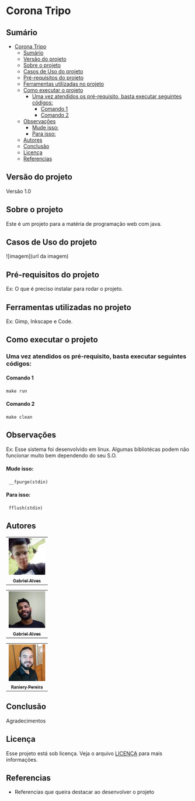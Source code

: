# Corona Tripo

## Sumário

- [Corona Tripo](#corona-tripo)
  - [Sumário](#sumário)
  - [Versão do projeto](#versão-do-projeto)
  - [Sobre o projeto](#sobre-o-projeto)
  - [Casos de Uso do projeto](#casos-de-uso-do-projeto)
  - [Pré-requisitos do projeto](#pré-requisitos-do-projeto)
  - [Ferramentas utilizadas no projeto](#ferramentas-utilizadas-no-projeto)
  - [Como executar o projeto](#como-executar-o-projeto)
    - [Uma vez atendidos os pré-requisito, basta executar seguintes códigos:](#uma-vez-atendidos-os-pré-requisito-basta-executar-seguintes-códigos)
      - [Comando 1](#comando-1)
      - [Comando 2](#comando-2)
  - [Observações](#observações)
      - [Mude isso:](#mude-isso)
      - [Para isso:](#para-isso)
  - [Autores](#autores)
  - [Conclusão](#conclusão)
  - [Licença](#licença)
  - [Referencias](#referencias)

## Versão do projeto

Versão 1.0

## Sobre o projeto

Este é um projeto para a matéria de programação web com java.

## Casos de Uso do projeto

![imagem](url da imagem)

## Pré-requisitos do projeto

Ex: O que é preciso instalar para rodar o projeto.

## Ferramentas utilizadas no projeto

Ex: Gimp, Inkscape e Code.

## Como executar o projeto

### Uma vez atendidos os pré-requisito, basta executar seguintes códigos:

#### Comando 1
```
make run
```

#### Comando 2
```
make clean
```

## Observações

Ex: Esse sistema foi desenvolvido em linux. Algumas bibliotécas podem não funcionar muito bem dependendo do seu S.O.

#### Mude isso:
```
 __fpurge(stdin)
```
#### Para isso:
```
 fflush(stdin)
```

## Autores

<table>
  <tr>
    <td align="center">
      <a href="https://www.linkedin.com/in/gabriel-alves-de-paulo">
        <img src="WebContent/img/gabriel.jpeg" width="100px;" alt=""/><br>
        <sub>
          <b>Gabriel Alves</b>
        </sub>
      </a>
    </td>
  </tr>  
</table>

<table>
  <tr>
    <td align="center">
      <a href="https://www.linkedin.com/in/mateus-pereira-de-souza-moreira/">
        <img src="WebContent/img/mateus.jpeg" width="100px;" alt=""/><br>
        <sub>
          <b>Gabriel Alves</b>
        </sub>
      </a>
    </td>
  </tr>  
</table>

<table>
  <tr>
    <td align="center">
      <a href="https://www.linkedin.com/in/raniery-azevedo-628945162/">
        <img src="WebContent/img/raniery.jpeg" width="100px;" alt=""/><br>
        <sub>
          <b>Raniery Pereira</b>
        </sub>
      </a>
    </td>
  </tr>  
</table>


## Conclusão

Agradecimentos

## Licença

Esse projeto está sob licença. Veja o arquivo [LICENÇA](LICENSE.md) para mais informações.

## Referencias

- Referencias que queira destacar ao desenvolver o projeto

